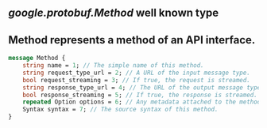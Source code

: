 *google.protobuf.Method* well known type
---
Method represents a method of an API interface.
---
```proto
message Method {
    string name = 1; // The simple name of this method.
    string request_type_url = 2; // A URL of the input message type.
    bool request_streaming = 3; // If true, the request is streamed.
    string response_type_url = 4; // The URL of the output message type.
    bool response_streaming = 5; // If true, the response is streamed.
    repeated Option options = 6; // Any metadata attached to the method.
    Syntax syntax = 7; // The source syntax of this method.
}
```